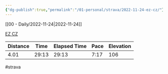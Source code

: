 ```yaml
---
{"dg-publish":true,"permalink":"/01-personal/strava/2022-11-24-ez-cz/"}
---
```



[[00 - Daily/2022-11-24\|2022-11-24]]

[EZ CZ](https://www.strava.com/activities/8168542603)

| Distance | Time  | Elapsed Time | Pace | Elevation |
| -------- | ----- | ------------ | ---- | --------- |
| 4.01     | 29:13 | 29:13        | 7:17 | 106       |




#strava
